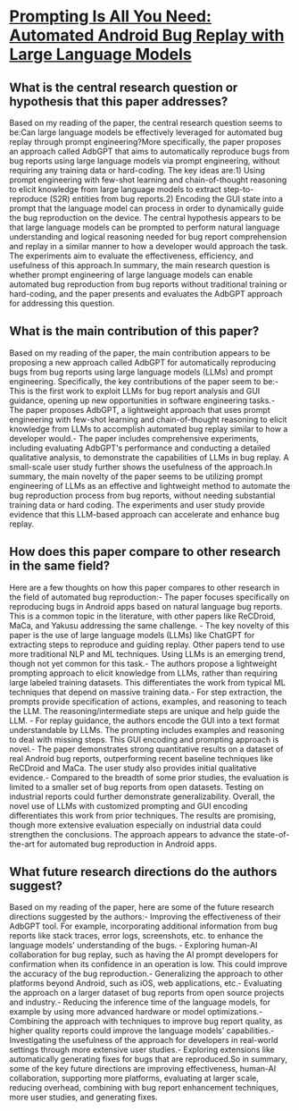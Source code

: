 # [Prompting Is All You Need: Automated Android Bug Replay with Large   Language Models](https://arxiv.org/abs/2306.01987)

## What is the central research question or hypothesis that this paper addresses?

Based on my reading of the paper, the central research question seems to be:Can large language models be effectively leveraged for automated bug replay through prompt engineering?More specifically, the paper proposes an approach called AdbGPT that aims to automatically reproduce bugs from bug reports using large language models via prompt engineering, without requiring any training data or hard-coding. The key ideas are:1) Using prompt engineering with few-shot learning and chain-of-thought reasoning to elicit knowledge from large language models to extract step-to-reproduce (S2R) entities from bug reports.2) Encoding the GUI state into a prompt that the language model can process in order to dynamically guide the bug reproduction on the device. The central hypothesis appears to be that large language models can be prompted to perform natural language understanding and logical reasoning needed for bug report comprehension and replay in a similar manner to how a developer would approach the task. The experiments aim to evaluate the effectiveness, efficiency, and usefulness of this approach.In summary, the main research question is whether prompt engineering of large language models can enable automated bug reproduction from bug reports without traditional training or hard-coding, and the paper presents and evaluates the AdbGPT approach for addressing this question.


## What is the main contribution of this paper?

Based on my reading of the paper, the main contribution appears to be proposing a new approach called AdbGPT for automatically reproducing bugs from bug reports using large language models (LLMs) and prompt engineering. Specifically, the key contributions of the paper seem to be:- This is the first work to exploit LLMs for bug report analysis and GUI guidance, opening up new opportunities in software engineering tasks.- The paper proposes AdbGPT, a lightweight approach that uses prompt engineering with few-shot learning and chain-of-thought reasoning to elicit knowledge from LLMs to accomplish automated bug replay similar to how a developer would.- The paper includes comprehensive experiments, including evaluating AdbGPT's performance and conducting a detailed qualitative analysis, to demonstrate the capabilities of LLMs in bug replay. A small-scale user study further shows the usefulness of the approach.In summary, the main novelty of the paper seems to be utilizing prompt engineering of LLMs as an effective and lightweight method to automate the bug reproduction process from bug reports, without needing substantial training data or hard coding. The experiments and user study provide evidence that this LLM-based approach can accelerate and enhance bug replay.


## How does this paper compare to other research in the same field?

Here are a few thoughts on how this paper compares to other research in the field of automated bug reproduction:- The paper focuses specifically on reproducing bugs in Android apps based on natural language bug reports. This is a common topic in the literature, with other papers like ReCDroid, MaCa, and Yakusu addressing the same challenge. - The key novelty of this paper is the use of large language models (LLMs) like ChatGPT for extracting steps to reproduce and guiding replay. Other papers tend to use more traditional NLP and ML techniques. Using LLMs is an emerging trend, though not yet common for this task.- The authors propose a lightweight prompting approach to elicit knowledge from LLMs, rather than requiring large labeled training datasets. This differentiates the work from typical ML techniques that depend on massive training data.- For step extraction, the prompts provide specification of actions, examples, and reasoning to teach the LLM. The reasoning/intermediate steps are unique and help guide the LLM. - For replay guidance, the authors encode the GUI into a text format understandable by LLMs. The prompting includes examples and reasoning to deal with missing steps. This GUI encoding and prompting approach is novel.- The paper demonstrates strong quantitative results on a dataset of real Android bug reports, outperforming recent baseline techniques like ReCDroid and MaCa. The user study also provides initial qualitative evidence.- Compared to the breadth of some prior studies, the evaluation is limited to a smaller set of bug reports from open datasets. Testing on industrial reports could further demonstrate generalizability. Overall, the novel use of LLMs with customized prompting and GUI encoding differentiates this work from prior techniques. The results are promising, though more extensive evaluation especially on industrial data could strengthen the conclusions. The approach appears to advance the state-of-the-art for automated bug reproduction in Android apps.


## What future research directions do the authors suggest?

Based on my reading of the paper, here are some of the future research directions suggested by the authors:- Improving the effectiveness of their AdbGPT tool. For example, incorporating additional information from bug reports like stack traces, error logs, screenshots, etc. to enhance the language models' understanding of the bugs. - Exploring human-AI collaboration for bug replay, such as having the AI prompt developers for confirmation when its confidence in an operation is low. This could improve the accuracy of the bug reproduction.- Generalizing the approach to other platforms beyond Android, such as iOS, web applications, etc.- Evaluating the approach on a larger dataset of bug reports from open source projects and industry.- Reducing the inference time of the language models, for example by using more advanced hardware or model optimizations.- Combining the approach with techniques to improve bug report quality, as higher quality reports could improve the language models' capabilities.- Investigating the usefulness of the approach for developers in real-world settings through more extensive user studies.- Exploring extensions like automatically generating fixes for bugs that are reproduced.So in summary, some of the key future directions are improving effectiveness, human-AI collaboration, supporting more platforms, evaluating at larger scale, reducing overhead, combining with bug report enhancement techniques, more user studies, and generating fixes.
